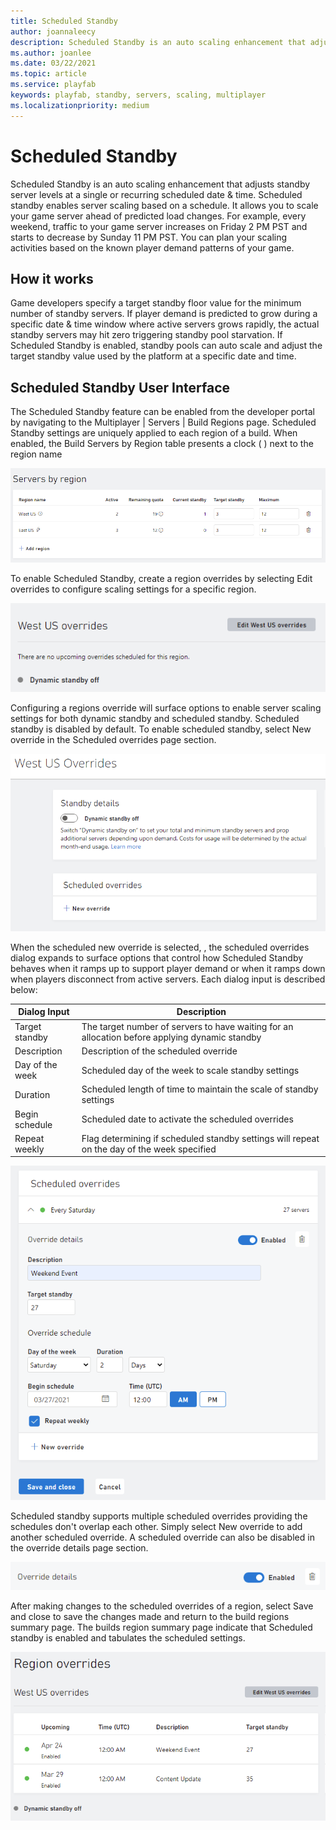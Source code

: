 ```yaml
---
title: Scheduled Standby
author: joannaleecy
description: Scheduled Standby is an auto scaling enhancement that adjusts standby server levels at a single or recurring scheduled date & time.
ms.author: joanlee
ms.date: 03/22/2021
ms.topic: article
ms.service: playfab
keywords: playfab, standby, servers, scaling, multiplayer
ms.localizationpriority: medium
---
```


# Scheduled Standby

Scheduled Standby is an auto scaling enhancement that adjusts standby server levels at a single or recurring scheduled date & time.  Scheduled standby enables server scaling based on a schedule.  It allows you to scale your game server ahead of predicted load changes.  For example, every weekend, traffic to your game server increases on Friday 2 PM PST and starts to decrease by Sunday 11 PM PST.  You can plan your scaling activities based on the known player demand patterns of your game.

## How it works

Game developers specify a target standby floor value for the minimum number of standby servers. If player demand is predicted to grow during a specific date & time window where active servers grows rapidly, the actual standby servers may hit zero triggering standby pool starvation. If Scheduled Standby is enabled, standby pools can auto scale and adjust the target standby value used by the platform at a specific date and time.

## Scheduled Standby User Interface

The Scheduled Standby feature can be enabled from the developer portal by navigating to the Multiplayer | Servers | Build Regions page. Scheduled Standby settings are uniquely applied to each region of a build. When enabled, the Build Servers by Region table presents a clock (  ) next to the region name

![ Build Regions Summary](media/build_regions_summary_2.png)

To enable Scheduled Standby, create a region overrides by selecting Edit overrides to configure scaling settings for a specific region.

![ Build Regions Overrides Off](media/region_override_off_3.png)

Configuring a regions override will surface options to enable server scaling settings for both dynamic standby and scheduled standby.  Scheduled standby is disabled by default.  To enable scheduled standby, select New override in the Scheduled overrides page section.

![ Build Regions Scheduled Overrides Off ](media/region_override_off_4.png)

When the scheduled new override is selected, , the scheduled overrides dialog expands to surface options that control how Scheduled Standby behaves when it ramps up to support player demand or when it ramps down when players disconnect from active servers.  Each dialog input is described below:

| Dialog Input | Description |
|---|---|
| Target standby | The target number of servers to have waiting for an allocation before applying dynamic standby |
| Description | Description of the scheduled override |
| Day of the week | Scheduled day of the week to scale standby settings |
| Duration | Scheduled length of time to maintain the scale of standby settings |
| Begin schedule | Scheduled date to activate the scheduled overrides |
| Repeat weekly | Flag determining if scheduled standby settings will repeat on the day of the week specified |

![ Build Regions Scheduled Override](media/region_override_on_2.png)

Scheduled standby supports multiple scheduled overrides providing the schedules don't overlap each other.  Simply select New override to add another scheduled override.  A scheduled override can also be disabled in the override details page section.

![ Build Regions Schedule Override On](media/region_override_on_3.png)

After making changes to the scheduled overrides of a region, select Save and close to save the changes made and return to the build regions summary page.  The builds region summary page indicate that Scheduled standby is enabled and tabulates the scheduled settings.

![ Build Regions Override On](media/region_override_on_4.png)
